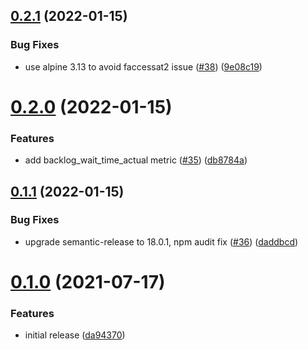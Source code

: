 ## [0.2.1](https://github.com/teacherspayteachers/linux-audit-exporter/compare/v0.2.0...v0.2.1) (2022-01-15)


### Bug Fixes

* use alpine 3.13 to avoid faccessat2 issue ([#38](https://github.com/teacherspayteachers/linux-audit-exporter/issues/38)) ([9e08c19](https://github.com/teacherspayteachers/linux-audit-exporter/commit/9e08c1949eb2f09305e913ae4391721abb7186f4))

# [0.2.0](https://github.com/teacherspayteachers/linux-audit-exporter/compare/v0.1.1...v0.2.0) (2022-01-15)


### Features

* add backlog_wait_time_actual metric ([#35](https://github.com/teacherspayteachers/linux-audit-exporter/issues/35)) ([db8784a](https://github.com/teacherspayteachers/linux-audit-exporter/commit/db8784a45160e182603b8f98c88b76ec3694afab))

## [0.1.1](https://github.com/teacherspayteachers/linux-audit-exporter/compare/v0.1.0...v0.1.1) (2022-01-15)


### Bug Fixes

* upgrade semantic-release to 18.0.1, npm audit fix ([#36](https://github.com/teacherspayteachers/linux-audit-exporter/issues/36)) ([daddbcd](https://github.com/teacherspayteachers/linux-audit-exporter/commit/daddbcd3afda2dd51676f2c6d80e884fa6e00926))

# [0.1.0](https://github.com/teacherspayteachers/linux-audit-exporter/compare/v0.0.0...v0.1.0) (2021-07-17)


### Features

* initial release ([da94370](https://github.com/teacherspayteachers/linux-audit-exporter/commit/da94370b9cb1038b2c01a522c45c0c5c09a7a83e))

